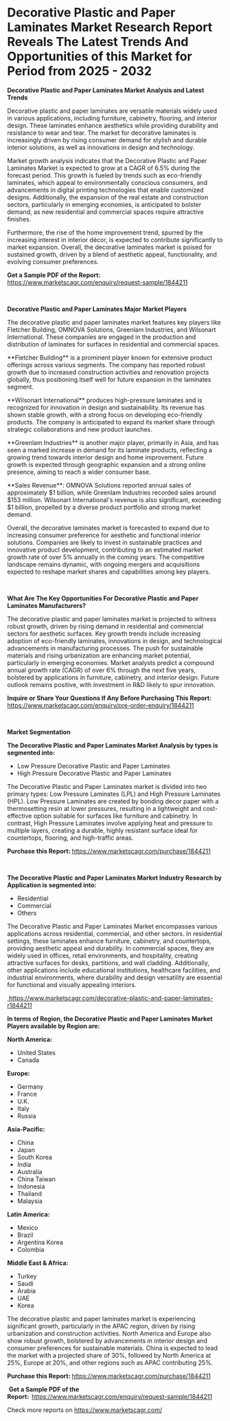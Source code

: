 <p><h1>Decorative Plastic and Paper Laminates Market Research Report Reveals The Latest Trends And Opportunities of this Market for Period from 2025 - 2032</h1></p><p><strong>Decorative Plastic and Paper Laminates Market Analysis and Latest Trends</strong></p>
<p><p>Decorative plastic and paper laminates are versatile materials widely used in various applications, including furniture, cabinetry, flooring, and interior design. These laminates enhance aesthetics while providing durability and resistance to wear and tear. The market for decorative laminates is increasingly driven by rising consumer demand for stylish and durable interior solutions, as well as innovations in design and technology.</p><p>Market growth analysis indicates that the Decorative Plastic and Paper Laminates Market is expected to grow at a CAGR of 6.5% during the forecast period. This growth is fueled by trends such as eco-friendly laminates, which appeal to environmentally conscious consumers, and advancements in digital printing technologies that enable customized designs. Additionally, the expansion of the real estate and construction sectors, particularly in emerging economies, is anticipated to bolster demand, as new residential and commercial spaces require attractive finishes.</p><p>Furthermore, the rise of the home improvement trend, spurred by the increasing interest in interior décor, is expected to contribute significantly to market expansion. Overall, the decorative laminates market is poised for sustained growth, driven by a blend of aesthetic appeal, functionality, and evolving consumer preferences.</p></p>
<p><strong>Get a Sample PDF of the Report:&nbsp;</strong> <a href="https://www.marketscagr.com/enquiry/request-sample/1844211?utm_campaign=2471&utm_medium=2&utm_source=Github&utm_content=ia&utm_term=03042025&utm_id=decorative-plastic-and-paper-laminates">https://www.marketscagr.com/enquiry/request-sample/1844211</a></p>
<p>&nbsp;</p>
<p><strong>Decorative Plastic and Paper Laminates Major Market Players</strong></p>
<p><p>The decorative plastic and paper laminates market features key players like Fletcher Building, OMNOVA Solutions, Greenlam Industries, and Wilsonart International. These companies are engaged in the production and distribution of laminates for surfaces in residential and commercial spaces.</p><p>**Fletcher Building** is a prominent player known for extensive product offerings across various segments. The company has reported robust growth due to increased construction activities and renovation projects globally, thus positioning itself well for future expansion in the laminates segment.</p><p>**Wilsonart International** produces high-pressure laminates and is recognized for innovation in design and sustainability. Its revenue has shown stable growth, with a strong focus on developing eco-friendly products. The company is anticipated to expand its market share through strategic collaborations and new product launches.</p><p>**Greenlam Industries** is another major player, primarily in Asia, and has seen a marked increase in demand for its laminate products, reflecting a growing trend towards interior design and home improvement. Future growth is expected through geographic expansion and a strong online presence, aiming to reach a wider consumer base.</p><p>**Sales Revenue**: OMNOVA Solutions reported annual sales of approximately $1 billion, while Greenlam Industries recorded sales around $153 million. Wilsonart International's revenue is also significant, exceeding $1 billion, propelled by a diverse product portfolio and strong market demand.</p><p>Overall, the decorative laminates market is forecasted to expand due to increasing consumer preference for aesthetic and functional interior solutions. Companies are likely to invest in sustainable practices and innovative product development, contributing to an estimated market growth rate of over 5% annually in the coming years. The competitive landscape remains dynamic, with ongoing mergers and acquisitions expected to reshape market shares and capabilities among key players.</p></p>
<p>&nbsp;</p>
<p><strong>What Are The Key Opportunities For Decorative Plastic and Paper Laminates Manufacturers?</strong></p>
<p><p>The decorative plastic and paper laminates market is projected to witness robust growth, driven by rising demand in residential and commercial sectors for aesthetic surfaces. Key growth trends include increasing adoption of eco-friendly laminates, innovations in design, and technological advancements in manufacturing processes. The push for sustainable materials and rising urbanization are enhancing market potential, particularly in emerging economies. Market analysts predict a compound annual growth rate (CAGR) of over 6% through the next five years, bolstered by applications in furniture, cabinetry, and interior design. Future outlook remains positive, with investment in R&D likely to spur innovation.</p></p>
<p><strong>Inquire or Share Your Questions If Any Before Purchasing This Report:</strong> <a href="https://www.marketscagr.com/enquiry/pre-order-enquiry/1844211?utm_campaign=2471&utm_medium=2&utm_source=Github&utm_content=ia&utm_term=03042025&utm_id=decorative-plastic-and-paper-laminates">https://www.marketscagr.com/enquiry/pre-order-enquiry/1844211</a></p>
<p>&nbsp;</p>
<p><strong>Market Segmentation</strong></p>
<p><strong>The Decorative Plastic and Paper Laminates Market Analysis by types is segmented into:</strong></p>
<p><ul><li>Low Pressure Decorative Plastic and Paper Laminates</li><li>High Pressure Decorative Plastic and Paper Laminates</li></ul></p>
<p><p>The Decorative Plastic and Paper Laminates market is divided into two primary types: Low Pressure Laminates (LPL) and High Pressure Laminates (HPL). Low Pressure Laminates are created by bonding decor paper with a thermosetting resin at lower pressures, resulting in a lightweight and cost-effective option suitable for surfaces like furniture and cabinetry. In contrast, High Pressure Laminates involve applying heat and pressure to multiple layers, creating a durable, highly resistant surface ideal for countertops, flooring, and high-traffic areas.</p></p>
<p><strong>Purchase this Report:&nbsp;</strong><a href="https://www.marketscagr.com/purchase/1844211?utm_campaign=2471&utm_medium=2&utm_source=Github&utm_content=ia&utm_term=03042025&utm_id=decorative-plastic-and-paper-laminates">https://www.marketscagr.com/purchase/1844211</a></p>
<p>&nbsp;</p>
<p><strong>The Decorative Plastic and Paper Laminates Market Industry Research by Application is segmented into:</strong></p>
<p><ul><li>Residential</li><li>Commercial</li><li>Others</li></ul></p>
<p><p>The Decorative Plastic and Paper Laminates Market encompasses various applications across residential, commercial, and other sectors. In residential settings, these laminates enhance furniture, cabinetry, and countertops, providing aesthetic appeal and durability. In commercial spaces, they are widely used in offices, retail environments, and hospitality, creating attractive surfaces for desks, partitions, and wall cladding. Additionally, other applications include educational institutions, healthcare facilities, and industrial environments, where durability and design versatility are essential for functional and visually appealing interiors.</p></p>
<p><a href="https://www.marketscagr.com/decorative-plastic-and-paper-laminates-r1844211?utm_campaign=2471&utm_medium=2&utm_source=Github&utm_content=ia&utm_term=03042025&utm_id=decorative-plastic-and-paper-laminates">&nbsp;https://www.marketscagr.com/decorative-plastic-and-paper-laminates-r1844211</a></p>
<p><strong>In terms of Region, the Decorative Plastic and Paper Laminates Market Players available by Region are:</strong></p>
<p>
    <p> <strong> North America: </strong>
        <ul>
            <li>United States</li>
            <li>Canada</li>
        </ul>
        </p> 
    <p> <strong> Europe: </strong>
        <ul>
            <li>Germany</li>
            <li>France</li>
            <li>U.K.</li>
            <li>Italy</li>
            <li>Russia</li>
        </ul>
        </p> 
    <p> <strong> Asia-Pacific: </strong>
        <ul>
            <li>China</li>
            <li>Japan</li>
            <li>South Korea</li>
            <li>India</li>
            <li>Australia</li>
            <li>China Taiwan</li>
            <li>Indonesia</li>
            <li>Thailand</li>
            <li>Malaysia</li>
        </ul>
        </p> 
    <p> <strong> Latin America: </strong>
        <ul>
            <li>Mexico</li>
            <li>Brazil</li>
            <li>Argentina Korea</li>
            <li>Colombia</li>
        </ul>
        </p> 
    <p> <strong> Middle East & Africa: </strong>
        <ul>
            <li>Turkey</li>
            <li>Saudi</li>
            <li>Arabia</li>
            <li>UAE</li>
            <li>Korea</li>
        </ul>
    </p>
    </p>
<p><p>The decorative plastic and paper laminates market is experiencing significant growth, particularly in the APAC region, driven by rising urbanization and construction activities. North America and Europe also show robust growth, bolstered by advancements in interior design and consumer preferences for sustainable materials. China is expected to lead the market with a projected share of 30%, followed by North America at 25%, Europe at 20%, and other regions such as APAC contributing 25%.</p></p>
<p><strong>Purchase this Report: </strong><a href="https://www.marketscagr.com/purchase/1844211?utm_campaign=2471&utm_medium=2&utm_source=Github&utm_content=ia&utm_term=03042025&utm_id=decorative-plastic-and-paper-laminates">https://www.marketscagr.com/purchase/1844211</a></p>
<p>&nbsp;<strong>Get a Sample PDF of the Report:&nbsp;&nbsp;</strong><a href="https://www.marketscagr.com/enquiry/request-sample/1844211?utm_campaign=2471&utm_medium=2&utm_source=Github&utm_content=ia&utm_term=03042025&utm_id=decorative-plastic-and-paper-laminates">https://www.marketscagr.com/enquiry/request-sample/1844211</a></p>
<p><strong></strong></p>
<p>Check more reports on <a href="https://www.marketscagr.com/?utm_campaign=2471&utm_medium=2&utm_source=Github&utm_content=ia&utm_term=03042025&utm_id=decorative-plastic-and-paper-laminates">https://www.marketscagr.com/</a></p>